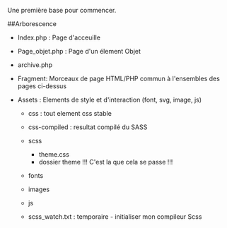 Une première base pour commencer.

##Arborescence

+ Index.php : Page d'acceuille
+ Page_objet.php : Page d'un élement Objet
+ archive.php 

+ Fragment: Morceaux de page HTML/PHP commun à l'ensembles des pages ci-dessus
+ Assets : Elements de style et d'interaction (font, svg, image, js)
	+ css : tout element css stable
	+ css-compiled : resultat compilé du SASS
	+ scss
		+ theme.css 				
		+ dossier theme 		!!! C'est la que cela se passe !!!
	+ fonts
	+ images
	+ js

	+ scss_watch.txt : temporaire - initialiser mon compileur  Scss